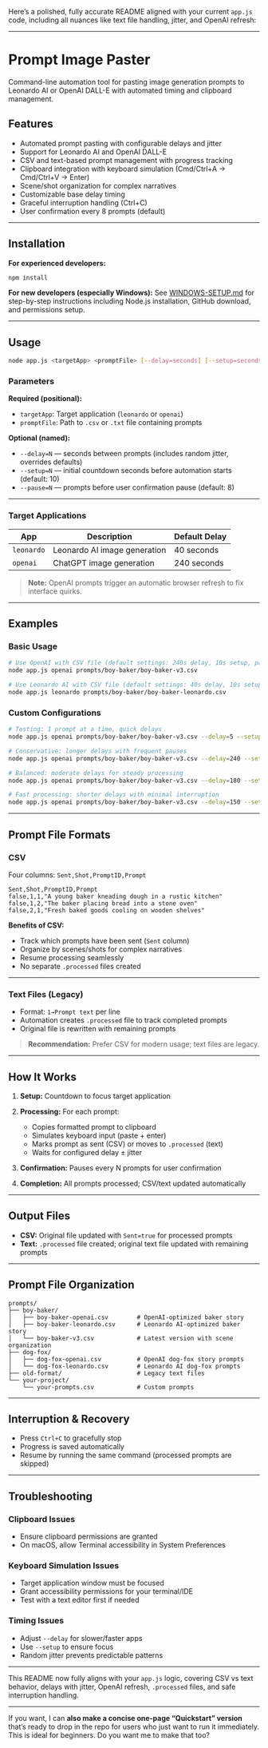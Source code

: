 Here’s a polished, fully accurate README aligned with your current `app.js` code, including all nuances like text file handling, jitter, and OpenAI refresh:

---

# Prompt Image Paster

Command-line automation tool for pasting image generation prompts to Leonardo AI or OpenAI DALL-E with automated timing and clipboard management.

## Features

* Automated prompt pasting with configurable delays and jitter
* Support for Leonardo AI and OpenAI DALL-E
* CSV and text-based prompt management with progress tracking
* Clipboard integration with keyboard simulation (Cmd/Ctrl+A → Cmd/Ctrl+V → Enter)
* Scene/shot organization for complex narratives
* Customizable base delay timing
* Graceful interruption handling (Ctrl+C)
* User confirmation every 8 prompts (default)

---

## Installation

**For experienced developers:**

```bash
npm install
```

**For new developers (especially Windows):**
See [WINDOWS-SETUP.md](WINDOWS-SETUP.md) for step-by-step instructions including Node.js installation, GitHub download, and permissions setup.

---

## Usage

```bash
node app.js <targetApp> <promptFile> [--delay=seconds] [--setup=seconds] [--pause=prompts]
```

### Parameters

**Required (positional):**

* `targetApp`: Target application (`leonardo` or `openai`)
* `promptFile`: Path to `.csv` or `.txt` file containing prompts

**Optional (named):**

* `--delay=N` — seconds between prompts (includes random jitter, overrides defaults)
* `--setup=N` — initial countdown seconds before automation starts (default: 10)
* `--pause=N` — prompts before user confirmation pause (default: 8)

---

### Target Applications

| App        | Description                  | Default Delay |
| ---------- | ---------------------------- | ------------- |
| `leonardo` | Leonardo AI image generation | 40 seconds    |
| `openai`   | ChatGPT image generation     | 240 seconds   |

> **Note:** OpenAI prompts trigger an automatic browser refresh to fix interface quirks.

---

## Examples

### Basic Usage

```bash
# Use OpenAI with CSV file (default settings: 240s delay, 10s setup, pause every 8)
node app.js openai prompts/boy-baker/boy-baker-v3.csv

# Use Leonardo AI with CSV file (default settings: 40s delay, 10s setup, pause every 8)  
node app.js leonardo prompts/boy-baker/boy-baker-leonardo.csv
```

### Custom Configurations

```bash
# Testing: 1 prompt at a time, quick delays
node app.js openai prompts/boy-baker/boy-baker-v3.csv --delay=5 --setup=10 --pause=1

# Conservative: longer delays with frequent pauses
node app.js openai prompts/boy-baker/boy-baker-v3.csv --delay=240 --setup=15 --pause=5

# Balanced: moderate delays for steady processing
node app.js openai prompts/boy-baker/boy-baker-v3.csv --delay=180 --setup=12 --pause=8

# Fast processing: shorter delays with minimal interruption
node app.js openai prompts/boy-baker/boy-baker-v3.csv --delay=150 --setup=10 --pause=10
```

---

## Prompt File Formats

### CSV

Four columns: `Sent,Shot,PromptID,Prompt`

```csv
Sent,Shot,PromptID,Prompt
false,1,1,"A young baker kneading dough in a rustic kitchen"
false,1,2,"The baker placing bread into a stone oven"
false,2,1,"Fresh baked goods cooling on wooden shelves"
```

**Benefits of CSV:**

* Track which prompts have been sent (`Sent` column)
* Organize by scenes/shots for complex narratives
* Resume processing seamlessly
* No separate `.processed` files created

---

### Text Files (Legacy)

* Format: `1→Prompt text` per line
* Automation creates `.processed` file to track completed prompts
* Original file is rewritten with remaining prompts

> **Recommendation:** Prefer CSV for modern usage; text files are legacy.

---

## How It Works

1. **Setup:** Countdown to focus target application
2. **Processing:** For each prompt:

   * Copies formatted prompt to clipboard
   * Simulates keyboard input (paste + enter)
   * Marks prompt as sent (CSV) or moves to `.processed` (text)
   * Waits for configured delay ± jitter
3. **Confirmation:** Pauses every N prompts for user confirmation
4. **Completion:** All prompts processed; CSV/text updated automatically

---

## Output Files

* **CSV:** Original file updated with `Sent=true` for processed prompts
* **Text:** `.processed` file created; original text file updated with remaining prompts

---

## Prompt File Organization

```
prompts/
├── boy-baker/
│   ├── boy-baker-openai.csv        # OpenAI-optimized baker story
│   ├── boy-baker-leonardo.csv      # Leonardo AI-optimized baker story
│   └── boy-baker-v3.csv            # Latest version with scene organization
├── dog-fox/
│   ├── dog-fox-openai.csv          # OpenAI dog-fox story prompts
│   └── dog-fox-leonardo.csv        # Leonardo AI dog-fox prompts
├── old-format/                     # Legacy text files
└── your-project/
    └── your-prompts.csv            # Custom prompts
```

---

## Interruption & Recovery

* Press `Ctrl+C` to gracefully stop
* Progress is saved automatically
* Resume by running the same command (processed prompts are skipped)

---

## Troubleshooting

### Clipboard Issues

* Ensure clipboard permissions are granted
* On macOS, allow Terminal accessibility in System Preferences

### Keyboard Simulation Issues

* Target application window must be focused
* Grant accessibility permissions for your terminal/IDE
* Test with a text editor first if needed

### Timing Issues

* Adjust `--delay` for slower/faster apps
* Use `--setup` to ensure focus
* Random jitter prevents predictable patterns

---

This README now fully aligns with your `app.js` logic, covering CSV vs text behavior, delays with jitter, OpenAI refresh, `.processed` files, and safe interruption handling.

---

If you want, I can **also make a concise one-page “Quickstart” version** that’s ready to drop in the repo for users who just want to run it immediately. This is ideal for beginners. Do you want me to make that too?
